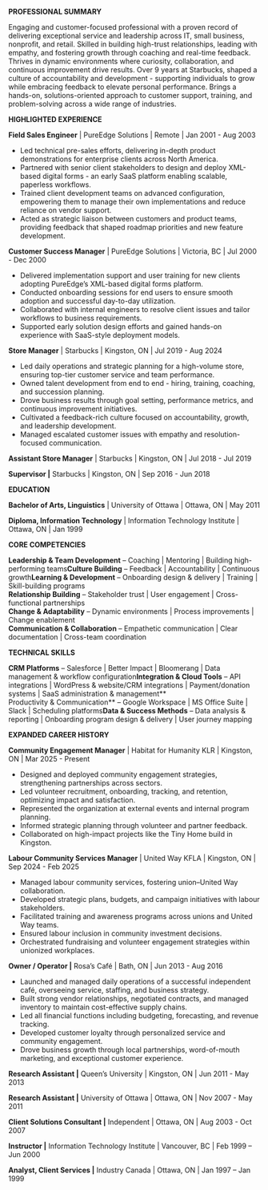 **PROFESSIONAL SUMMARY**

Engaging and customer-focused professional with a proven record of delivering exceptional service and leadership across IT, small business, nonprofit, and retail. Skilled in building high-trust relationships, leading with empathy, and fostering growth through coaching and real-time feedback. Thrives in dynamic environments where curiosity, collaboration, and continuous improvement drive results. Over 9 years at Starbucks, shaped a culture of accountability and development - supporting individuals to grow while embracing feedback to elevate personal performance. Brings a hands-on, solutions-oriented approach to customer support, training, and problem-solving across a wide range of industries.

**HIGHLIGHTED EXPERIENCE**

**Field Sales Engineer** | PureEdge Solutions | Remote | Jan 2001 - Aug 2003

- Led technical pre-sales efforts, delivering in-depth product demonstrations for enterprise clients across North America.
- Partnered with senior client stakeholders to design and deploy XML-based digital forms - an early SaaS platform enabling scalable, paperless workflows.
- Trained client development teams on advanced configuration, empowering them to manage their own implementations and reduce reliance on vendor support.
- Acted as strategic liaison between customers and product teams, providing feedback that shaped roadmap priorities and new feature development.

**Customer Success Manager** | PureEdge Solutions | Victoria, BC | Jul 2000 - Dec 2000

- Delivered implementation support and user training for new clients adopting PureEdge’s XML-based digital forms platform.
- Conducted onboarding sessions for end users to ensure smooth adoption and successful day-to-day utilization.
- Collaborated with internal engineers to resolve client issues and tailor workflows to business requirements.
- Supported early solution design efforts and gained hands-on experience with SaaS-style deployment models.

**Store Manager** | Starbucks | Kingston, ON | Jul 2019 - Aug 2024

- Led daily operations and strategic planning for a high-volume store, ensuring top-tier customer service and team performance.
- Owned talent development from end to end - hiring, training, coaching, and succession planning.
- Drove business results through goal setting, performance metrics, and continuous improvement initiatives.
- Cultivated a feedback-rich culture focused on accountability, growth, and leadership development.
- Managed escalated customer issues with empathy and resolution-focused communication.

**Assistant Store Manager** | Starbucks | Kingston, ON | Jul 2018 - Jul 2019

**Supervisor |** Starbucks | Kingston, ON | Sep 2016 - Jun 2018

**EDUCATION**

**Bachelor of Arts, Linguistics** | University of Ottawa | Ottawa, ON | May 2011

**Diploma, Information Technology** | Information Technology Institute | Ottawa, ON | Jan 1999

**CORE COMPETENCIES**

**Leadership & Team Development** – Coaching | Mentoring | Building high-performing teams**Culture Building** – Feedback | Accountability | Continuous growth**Learning & Development** – Onboarding design & delivery | Training | Skill-building programs  
**Relationship Building** – Stakeholder trust | User engagement | Cross-functional partnerships  
**Change & Adaptability** – Dynamic environments | Process improvements | Change enablement  
**Communication & Collaboration** – Empathetic communication | Clear documentation | Cross-team coordination

**TECHNICAL SKILLS**

**CRM Platforms** – Salesforce | Better Impact | Bloomerang | Data management & workflow configuration**Integration & Cloud Tools** – API integrations | WordPress & website/CRM integrations | Payment/donation systems | SaaS administration & management**  
Productivity & Communication** – Google Workspace | MS Office Suite | Slack | Scheduling platforms**Data & Success Methods** – Data analysis & reporting | Onboarding program design & delivery | User journey mapping

**EXPANDED CAREER HISTORY**

**Community Engagement Manager** | Habitat for Humanity KLR | Kingston, ON | Mar 2025 - Present

- Designed and deployed community engagement strategies, strengthening partnerships across sectors.
- Led volunteer recruitment, onboarding, tracking, and retention, optimizing impact and satisfaction.
- Represented the organization at external events and internal program planning.
- Informed strategic planning through volunteer and partner feedback.
- Collaborated on high-impact projects like the Tiny Home build in Kingston.

**Labour Community Services Manager** | United Way KFLA | Kingston, ON | Sep 2024 - Feb 2025

- Managed labour community services, fostering union–United Way collaboration.
- Developed strategic plans, budgets, and campaign initiatives with labour stakeholders.
- Facilitated training and awareness programs across unions and United Way teams.
- Ensured labour inclusion in community investment decisions.
- Orchestrated fundraising and volunteer engagement strategies within unionized workplaces.

**Owner / Operator |** Rosa’s Café | Bath, ON | Jun 2013 - Aug 2016

- Launched and managed daily operations of a successful independent café, overseeing service, staffing, and business strategy.
- Built strong vendor relationships, negotiated contracts, and managed inventory to maintain cost-effective supply chains.
- Led all financial functions including budgeting, forecasting, and revenue tracking.
- Developed customer loyalty through personalized service and community engagement.
- Drove business growth through local partnerships, word-of-mouth marketing, and exceptional customer experience.

**Research Assistant |** Queen’s University | Kingston, ON | Jun 2011 - May 2013

**Research Assistant |** University of Ottawa | Ottawa, ON | Nov 2007 - May 2011

**Client Solutions Consultant |** Independent | Ottawa, ON | Aug 2003 - Oct 2007

**Instructor |** Information Technology Institute | Vancouver, BC | Feb 1999 – Jun 2000

**Analyst, Client Services |** Industry Canada | Ottawa, ON | Jan 1997 – Jan 1999
